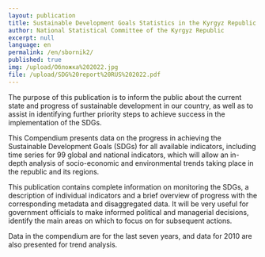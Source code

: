 ```yaml
---
layout: publication
title: Sustainable Development Goals Statistics in the Kyrgyz Republic 
author: National Statistical Committee of the Kyrgyz Republic
excerpt: null
language: en
permalink: /en/sbornik2/
published: true
img: /upload/Обложка%202022.jpg
file: /upload/SDG%20report%20RUS%202022.pdf
---
```


The purpose of this publication is to inform the public about the current state and progress of sustainable development in our country, as well as to assist in identifying further priority steps to achieve success in the implementation of the SDGs.

This Compendium presents data on the progress in achieving the Sustainable Development Goals (SDGs) for all available indicators, including time series for 99 global and national indicators, which will allow an in-depth analysis of socio-economic and environmental trends taking place in the republic and its regions.

This publication contains complete information on monitoring the SDGs, a description of individual indicators and a brief overview of progress with the corresponding metadata and disaggregated data. It will be very useful for government officials to make informed political and managerial decisions, identify the main areas on which to focus on for subsequent actions.

Data in the compendium are for the last seven years, and data for 2010 are also presented for trend analysis.
